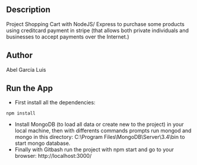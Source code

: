 ## Description

Project Shopping Cart with NodeJS/ Express to purchase some products using creditcard payment in stripe (that allows both private individuals and businesses to accept payments over the Internet.)

## Author
Abel García Luis

## Run the App
* First install all the dependencies:
```
npm install
```
* Install MongoDB (to load all data or create new to the project) in your local machine, then with differents commands prompts run mongod and mongo in this directory: C:\Program Files\MongoDB\Server\3.4\bin to start mongo database.
* Finally with Gitbash run the project with npm start and go to your browser: http://localhost:3000/
